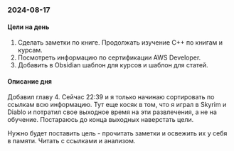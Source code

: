 
### 2024-08-17

#### Цели на день

1. Сделать заметки по книге. Продолжать изучение C++ по книгам и курсам.
2. Посмотреть информацию по сертификации AWS Developer.
3. Добавить в Obsidian шаблон для курсов и шаблон для статей.
#### Описание дня

Добавил главу 4. Сейчас 22:39 и я только начинаю сортировать по ссылкам всю информацию. Тут еще косяк в том, что я играл в Skyrim и Diablo и потратил свое выходное время на эти развлечения, а не на обучение. Постараюсь до конца выходных наверстать цели. 

Нужно будет поставить цель - прочитать заметки и освежить их у себя в памяти. Читать с ссылками и анализом.
